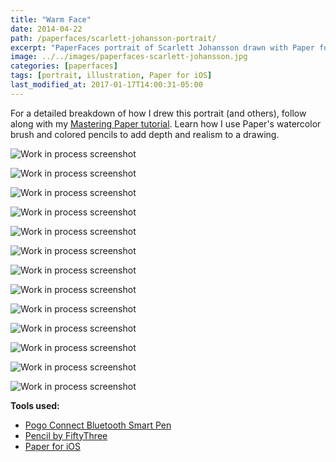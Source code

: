 ```yaml
---
title: "Warm Face"
date: 2014-04-22
path: /paperfaces/scarlett-johansson-portrait/
excerpt: "PaperFaces portrait of Scarlett Johansson drawn with Paper for iOS on an iPad."
image: ../../images/paperfaces-scarlett-johansson.jpg
categories: [paperfaces]
tags: [portrait, illustration, Paper for iOS]
last_modified_at: 2017-01-17T14:00:31-05:00
---
```


For a detailed breakdown of how I drew this portrait (and others), follow along with my [Mastering Paper tutorial](/mastering-paper/drawing-faces/). Learn how I use Paper's watercolor brush and colored pencils to add depth and realism to a drawing.

![Work in process screenshot](../../images/paperfaces-scarlett-johansson-process-1-lg.jpg)

![Work in process screenshot](../../images/paperfaces-scarlett-johansson-process-2-lg.jpg)

![Work in process screenshot](../../images/paperfaces-scarlett-johansson-process-3-lg.jpg)

![Work in process screenshot](../../images/paperfaces-scarlett-johansson-process-4-lg.jpg)

![Work in process screenshot](../../images/paperfaces-scarlett-johansson-process-5-lg.jpg)

![Work in process screenshot](../../images/paperfaces-scarlett-johansson-process-6-lg.jpg)

![Work in process screenshot](../../images/paperfaces-scarlett-johansson-process-7-lg.jpg)

![Work in process screenshot](../../images/paperfaces-scarlett-johansson-process-8-lg.jpg)

![Work in process screenshot](../../images/paperfaces-scarlett-johansson-process-9-lg.jpg)

![Work in process screenshot](../../images/paperfaces-scarlett-johansson-process-10-lg.jpg)

![Work in process screenshot](../../images/paperfaces-scarlett-johansson-process-11-lg.jpg)

![Work in process screenshot](../../images/paperfaces-scarlett-johansson-process-12-lg.jpg)

![Work in process screenshot](../../images/paperfaces-scarlett-johansson-process-13-lg.jpg)

**Tools used:**

- [Pogo Connect Bluetooth Smart Pen](https://www.amazon.com/gp/product/B009K448L4/ref=as_li_ss_tl?ie=UTF8&camp=1789&creative=390957&creativeASIN=B009K448L4&linkCode=as2&tag=mademist-20)
- [Pencil by FiftyThree](https://amzn.to/35tCkJW)
- [Paper for iOS](https://paper.bywetransfer.com/)
